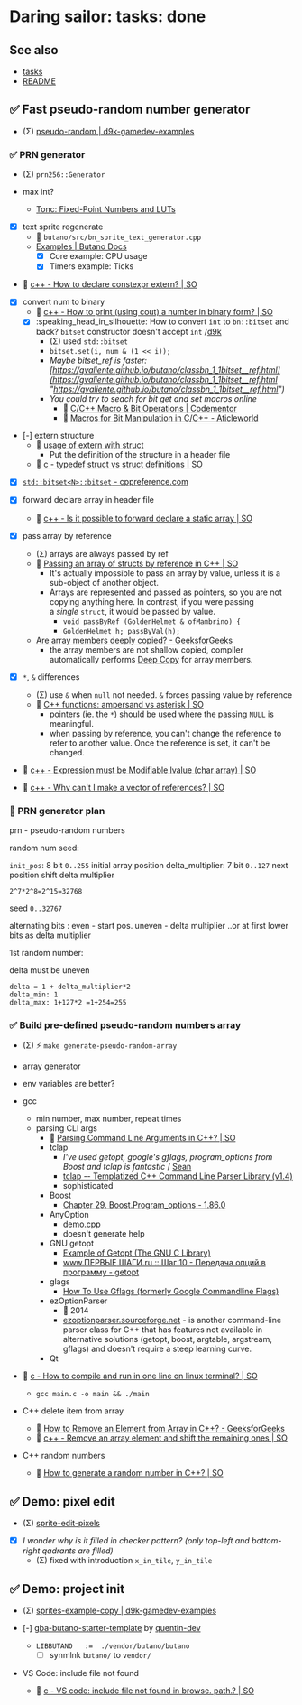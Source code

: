 # Daring sailor: tasks: done

## See also

- [tasks](./ds-tasks.md)
- [README](../README.md)

## :white_check_mark: Fast pseudo-random number generator

- (Σ) [pseudo-random | d9k-gamedev-examples](https://github.com/d9k/d9k-gamedev-examples/tree/main/gba/cpp-butano/pseudo-random)

### :white_check_mark: PRN generator

- (Σ) `prn256::Generator`

- max int?
	- [Tonc: Fixed-Point Numbers and LUTs](https://www.coranac.com/tonc/text/fixed.htm)

- [x] text sprite regenerate
	- :open_file_folder: `butano/src/bn_sprite_text_generator.cpp`
	- [Examples | Butano Docs](https://gvaliente.github.io/butano/examples.html)
		- [x] Core example: CPU usage
		- [x] Timers example: Ticks

- :speech_balloon: [c++ - How to declare constexpr extern? | SO](https://stackoverflow.com/questions/30208685/how-to-declare-constexpr-extern)

- [x] convert num to binary
	- :speech_balloon: [c++ - How to print (using cout) a number in binary form? | SO](https://stackoverflow.com/questions/7349689/how-to-print-using-cout-a-number-in-binary-form)
	- [x] :speaking_head_in_silhouette: How to convert `int` to `bn::bitset` and back? `bitset` constructor doesn't accept `int` /[d9k](https://discord.com/channels/768759024270704641/831589248239009832/1309509987432796333)
		- (Σ) used `std::bitset`
		- `bitset.set(i, num & (1 << i));`
		- _Maybe bitset_ref is faster: [https://gvaliente.github.io/butano/classbn_1_1bitset__ref.html](https://gvaliente.github.io/butano/classbn_1_1bitset__ref.html "https://gvaliente.github.io/butano/classbn_1_1bitset__ref.html")_
		- _You could try to seach for bit get and set macros online_
			- :newspaper: [C/C++ Macro & Bit Operations | Codementor](https://www.codementor.io/@hbendali/c-c-macro-bit-operations-ztrat0et6)
			- :newspaper: [Macros for Bit Manipulation in C/C++ - Aticleworld](https://aticleworld.com/macros-for-bit-manipulation-c-cpp/)

- [-] extern structure
	- :speech_balloon: [usage of extern with struct](https://forum.microchip.com/s/topic/a5C3l000000LwyHEAS/t218417)
		- Put the definition of the structure in a header file
	- :speech_balloon: [c - typedef struct vs struct definitions | SO](https://stackoverflow.com/questions/1675351/typedef-struct-vs-struct-definitions)

- [x] [`std::bitset<N>::bitset` - cppreference.com](https://en.cppreference.com/w/cpp/utility/bitset/bitset)
- [x] forward declare array in header file
	- :speech_balloon: [c++ - Is it possible to forward declare a static array | SO](https://stackoverflow.com/questions/936446/is-it-possible-to-forward-declare-a-static-array)

- [x] pass array by reference
	- (Σ) arrays are always passed by ref
	- :speech_balloon: [Passing an array of structs by reference in C++ | SO](https://stackoverflow.com/questions/8798448/passing-an-array-of-structs-by-reference-in-c)
		- It's actually impossible to pass an array by value, unless it is a sub-object of another object.
		- Arrays are represented and passed as pointers, so you are not copying anything here. In contrast, if you were passing a _single_ `struct`, it would be passed by value.
			- `void passByRef (GoldenHelmet & ofMambrino) {`
			- `GoldenHelmet h; passByVal(h);`
	- [Are array members deeply copied? - GeeksforGeeks](https://www.geeksforgeeks.org/are-array-members-deeply-copied/)
		- the array members are not shallow copied, compiler automatically performs [Deep Copy](http://en.wikipedia.org/wiki/Object_copy#Deep_copy) for array members.

- [x] `*`, `&` differences
	- (Σ) use `&` when `null` not needed. `&` forces passing value by reference
	- :speech_balloon: [C++ functions: ampersand vs asterisk | SO](https://stackoverflow.com/questions/670101/c-functions-ampersand-vs-asterisk)
		- pointers (ie. the `*`) should be used where the passing `NULL` is meaningful.
		- when passing by reference, you can't change the reference to refer to another value. Once the reference is set, it can't be changed.

- :speech_balloon: [c++ - Expression must be Modifiable lvalue (char array) | SO](https://stackoverflow.com/questions/37016819/expression-must-be-modifiable-lvalue-char-array)

- :speech_balloon: [c++ - Why can't I make a vector of references? | SO](https://stackoverflow.com/questions/922360/why-cant-i-make-a-vector-of-references)

### :dart: PRN generator plan

prn - pseudo-random numbers

random num seed:

`init_pos`: 8 bit `0..255` initial array position
delta_multiplier: 7 bit `0..127` next position shift delta multiplier

`2^7*2^8=2^15=32768`

seed `0..32767`

alternating bits : even - start pos. uneven - delta multiplier
..or at first lower bits as delta multiplier

1st random number:

delta must be uneven

```
delta = 1 + delta_multiplier*2
delta_min: 1
delta_max: 1+127*2 =1+254=255
```

### :white_check_mark: Build pre-defined pseudo-random numbers array
- (Σ) :zap: `make generate-pseudo-random-array`

- array generator

- env variables are better?

- gcc
	- min number, max number, repeat times
	- parsing CLI args
		- :speech_balloon: [Parsing Command Line Arguments in C++? | SO](https://stackoverflow.com/questions/865668/parsing-command-line-arguments-in-c)
		- tclap
			- _I've used getopt, google's gflags, program_options from Boost and tclap is fantastic_ / [Sean](https://stackoverflow.com/a/12082352/1760643)
			- [tclap -- Templatized C++ Command Line Parser Library (v1.4)](https://tclap.sourceforge.net/)
			- sophisticated
		- Boost
			- [Chapter 29. Boost.Program\_options - 1.86.0](https://www.boost.org/doc/libs/1_86_0/doc/html/program_options.html)
		- AnyOption
			- [demo.cpp](https://github.com/hackorama/AnyOption/blob/master/demo.cpp)
			- doesn't generate help
		- GNU getopt
			- [Example of Getopt (The GNU C Library)](https://www.gnu.org/software/libc/manual/html_node/Example-of-Getopt.html)
			- [www.ПЕРВЫЕ ШАГИ.ru :: Шаг 10 - Передача опций в программу - getopt](https://firststeps.ru/linux/r.php?10)
		- glags
			- [How To Use Gflags (formerly Google Commandline Flags)](https://gflags.github.io/gflags/)
		- ezOptionParser
			- :fallen_leaf: 2014
			- [ezoptionparser.sourceforge.net](https://ezoptionparser.sourceforge.net/)
			- is another command-line parser class for C++ that has features not available in alternative solutions (getopt, boost, argtable, argstream, gflags) and doesn't require a steep learning curve.
		- Qt

- :speech_balloon: [c - How to compile and run in one line on linux terminal? | SO](https://stackoverflow.com/questions/41860377/how-to-compile-and-run-in-one-line-on-linux-terminal)
	- `gcc main.c -o main && ./main`

- C++ delete item from array
	- :beginner: [How to Remove an Element from Array in C++? - GeeksforGeeks](https://www.geeksforgeeks.org/how-to-remove-an-element-from-array-in-cpp/)
	- :speech_balloon: [c++ - Remove an array element and shift the remaining ones | SO](https://stackoverflow.com/questions/879603/remove-an-array-element-and-shift-the-remaining-ones)

- C++ random numbers
	- :speech_balloon: [How to generate a random number in C++? | SO](https://stackoverflow.com/questions/13445688/how-to-generate-a-random-number-in-c)

## :white_check_mark: Demo: pixel edit

- (Σ) [sprite-edit-pixels](https://github.com/d9k/d9k-gamedev-examples/tree/main/gba/cpp-butano/sprite-edit-pixels)

- [x] _I wonder why is it filled in checker pattern? (only top-left and bottom-right qadrants are filled)_
	- (Σ) fixed with introduction `x_in_tile`, `y_in_tile`

## :white_check_mark: Demo: project init

- (Σ) [sprites-example-copy | d9k-gamedev-examples](https://github.com/d9k/d9k-gamedev-examples/tree/main/gba/cpp-butano/sprites-example-copy)

- [-] [gba-butano-starter-template](https://github.com/quentin-dev/gba-butano-starter-template/tree/acceptance) by [quentin-dev](https://github.com/quentin-dev)
	- `LIBBUTANO   :=  ./vendor/butano/butano`
		- [ ] synmlnk `butano/` to `vendor/`

- VS Code: include file not found
	- :speech_balloon: [c - VS code: include file not found in browse. path.? | SO](https://stackoverflow.com/questions/45640471/vs-code-include-file-not-found-in-browse-path)